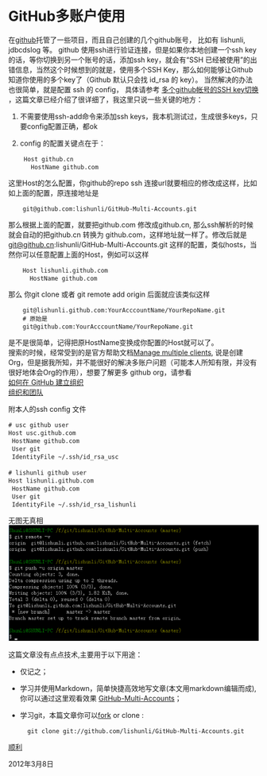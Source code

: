 # GitHub多账户使用

在[github]托管了一些项目，而且自己创建的几个github账号， 比如有 lishunli, jdbcdslog 等。 github 使用ssh进行验证连接，但是如果你本地创建一个ssh key的话，等你切换到另一个账号的话，添加ssh key，就会有“SSH 已经被使用”的出错信息，当然这个时候想到的就是，使用多个SSH Key，那么如何能够让Github知道你使用的多个key了（Github 默认只会找 id_rsa 的 key）。
当然解决的办法也很简单，就是配置 ssh 的 config， 具体请参考 [多个github帐号的SSH key切换](http://omiga.org/blog/archives/2269) ，这篇文章已经介绍了很详细了，我这里只说一些关键的地方：

1. 不需要使用ssh-add命令来添加ssh keys，我本机测试过，生成很多keys，只要config配置正确，都ok
2. config 的配置关键点在于： 
	
		Host github.cn
	 	  HostName github.com
这里Host的怎么配置，你github的repo ssh 连接url就要相应的修改成这样，比如如上面的配置，原连接地址是 

		git@github.com:lishunli/GitHub-Multi-Accounts.git
那么根据上面的配置，就要把github.com 修改成github.cn, 那么ssh解析的时候就会自动的把github.cn 转换为 github.com，这样地址就一样了。修改后就是
		git@github.cn:lishunli/GitHub-Multi-Accounts.git
这样的配置，类似hosts，当然你可以任意配置上面的Host，例如可以这样
	
		Host lishunli.github.com
	 	  HostName github.com
那么 你git clone 或者 git remote add origin 后面就应该类似这样
		
		git@lishunli.github.com:YourAcccountName/YourRepoName.git
		# 原始是
		git@github.com:YourAcccountName/YourRepoName.git

是不是很简单，记得把原HostName变换成你配置的Host就可以了。<br>搜索的时候，经常受到的是官方帮助文档[Manage multiple clients](http://help.github.com/manage-multiple-clients/), 说是创建Org，但是据我所知，并不能很好的解决多账户问题（可能本人所知有限，并没有很好地体会Org的作用），想要了解更多 github org，请参看<br>[如何在 GitHub 建立组织](http://forcefront.com/tag/organization/)<br>
[组织和团队](http://www.worldhello.net/gotgithub/04-work-with-others/030-organization.html)

附本人的ssh config 文件
	
	# usc github user
	Host usc.github.com
	 HostName github.com
	 User git
	 IdentityFile ~/.ssh/id_rsa_usc
	
	# lishunli github user
	Host lishunli.github.com
	 HostName github.com
	 User git
	 IdentityFile ~/.ssh/id_rsa_lishunli
	
无图无真相<br>
![hello lishunli][img1]

这篇文章没有点点技术,主要用于以下用途：

* 仅记之；
* 学习并使用Markdown，简单快捷高效地写文章(本文用markdown编辑而成),你可以通过这里观看效果 [GitHub-Multi-Accounts](https://github.com/lishunli/GitHub-Multi-Accounts/blob/master/GitHub-Multi-Accounts.md)；
* 学习git，本篇文章你可以[fork](https://github.com/lishunli/GitHub-Multi-Accounts/fork_select) or clone : 
		
		git clone git://github.com/lishunli/GitHub-Multi-Accounts.git
	
[顺利]

2012年3月8日

[github]: https://github.com/
[顺利]: http://www.blogjava.net/lishunli/
[img1]: https://github.com/lishunli/GitHub-Multi-Accounts/blob/master/infos.png?raw=true "hello lishunli"